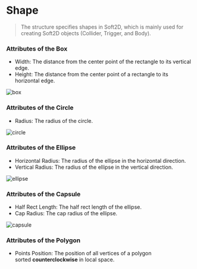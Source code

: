 # Shape

> The structure specifies shapes in Soft2D, which is mainly used for creating Soft2D objects (Collider, Trigger, and Body).

### Attributes of the Box

- Width: The distance from the center point of the rectangle to its vertical edge.
- Height: The distance from the center point of a rectangle to its horizontal edge.

![box](box.png)

### Attributes of the Circle

- Radius: The radius of the circle.

![circle](circle.png)

### Attributes of the Ellipse

- Horizontal Radius: The radius of the ellipse in the horizontal direction.
- Vertical Radius: The radius of the ellipse in the vertical direction.

![ellipse](ellipse.png)

### Attributes of the Capsule

- Half Rect Length: The half rect length of the ellipse.
- Cap Radius: The cap radius of the ellipse.

![capsule](capsule.png)

### Attributes of the Polygon

- Points Position: The position of all vertices of a polygon sorted **counterclockwise** in local space.
